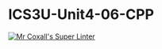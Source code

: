 # ICS3U-Unit4-06-CPP

[![Mr Coxall's Super Linter](https://github.com/Cameron-Diedrich/ICS3U-Unit4-06-CPP/workflows/Mr%20Coxall's%20Super%20Linter/badge.svg)](https://github.com/Cameron-Diedrich/ICS3U-Unit4-06-CPP/actions/)
